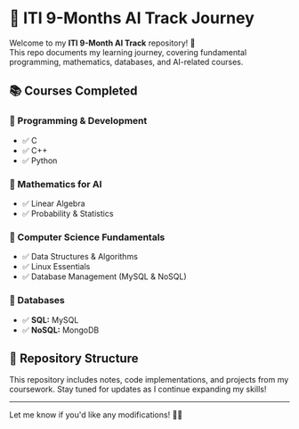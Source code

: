 # 🚀 ITI 9-Months AI Track Journey  

Welcome to my **ITI 9-Month AI Track** repository! 🎯  
This repo documents my learning journey, covering fundamental programming, mathematics, databases, and AI-related courses.

## 📚 Courses Completed  

### 🔹 Programming & Development  
- ✅ C  
- ✅ C++  
- ✅ Python  

### 🔹 Mathematics for AI  
- ✅ Linear Algebra  
- ✅ Probability & Statistics  

### 🔹 Computer Science Fundamentals  
- ✅ Data Structures & Algorithms  
- ✅ Linux Essentials  
- ✅ Database Management (MySQL & NoSQL)  

### 🔹 Databases  
- ✅ **SQL:** MySQL  
- ✅ **NoSQL:** MongoDB  

## 📂 Repository Structure  
This repository includes notes, code implementations, and projects from my coursework. Stay tuned for updates as I continue expanding my skills!  

---

Let me know if you'd like any modifications! 🚀🔥



